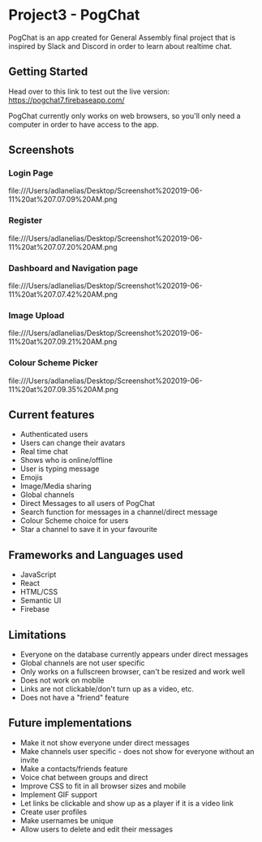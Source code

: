 # Project3 - PogChat
PogChat is an app created for General Assembly final project that is inspired by Slack and Discord in order to learn about realtime chat.

## Getting Started
Head over to this link to test out the live version: https://pogchat7.firebaseapp.com/

PogChat currently only works on web browsers, so you'll only need a computer in order to have access to the app.

## Screenshots

### Login Page
file:///Users/adlanelias/Desktop/Screenshot%202019-06-11%20at%207.07.09%20AM.png
### Register
file:///Users/adlanelias/Desktop/Screenshot%202019-06-11%20at%207.07.20%20AM.png
### Dashboard and Navigation page
file:///Users/adlanelias/Desktop/Screenshot%202019-06-11%20at%207.07.42%20AM.png
### Image Upload
file:///Users/adlanelias/Desktop/Screenshot%202019-06-11%20at%207.09.21%20AM.png
### Colour Scheme Picker
file:///Users/adlanelias/Desktop/Screenshot%202019-06-11%20at%207.09.35%20AM.png

## Current features
* Authenticated users
* Users can change their avatars
* Real time chat
* Shows who is online/offline
* User is typing message
* Emojis
* Image/Media sharing
* Global channels
* Direct Messages to all users of PogChat
* Search function for messages in a channel/direct message
* Colour Scheme choice for users
* Star a channel to save it in your favourite

## Frameworks and Languages used
* JavaScript
* React
* HTML/CSS
* Semantic UI
* Firebase

## Limitations
* Everyone on the database currently appears under direct messages
* Global channels are not user specific
* Only works on a fullscreen browser, can't be resized and work well
* Does not work on mobile
* Links are not clickable/don't turn up as a video, etc.
* Does not have a "friend" feature

## Future implementations
* Make it not show everyone under direct messages
* Make channels user specific - does not show for everyone without an invite
* Make a contacts/friends feature
* Voice chat between groups and direct
* Improve CSS to fit in all browser sizes and mobile
* Implement GIF support
* Let links be clickable and show up as a player if it is a video link
* Create user profiles
* Make usernames be unique
* Allow users to delete and edit their messages
